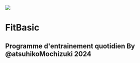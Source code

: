 ![](./public/logo.png)
# FitBasic
Programme d'entrainement quotidien
By @atsuhikoMochizuki
2024
---
